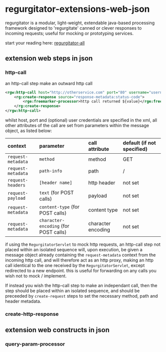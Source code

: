 # regurgitator-extensions-web-json

regurgitator is a modular, light-weight, extendable java-based processing framework designed to 'regurgitate' canned or clever responses to incoming requests; useful for mocking or prototyping services.

start your reading here: [regurgitator-all](http://github.com/talmeym/regurgitator-all#regurgitator)

## extension web steps in json

### http-call 

an http-call step make an outward http call

```xml
<rgw:http-call host="http://otherservice.com" port="80" username="username" password="password">
	<rg:create-response source="response-metadata:status-code">
		<rge:freemarker-processor>http call returned ${value}</rge:freemarker-processor>
	</rg:create-response>
</rgw:http-call>
```

whilst host, port and (optional) user credentials are specified in the xml, all other attributes of the call are set from parameters within the message object, as listed below:

|context|parameter|call attribute|default (if not specified)|
|:---|:---|:---|:---|
|``request-metadata``|``method``|method|GET|
|``request-metadata``|``path-info``|path|/|
|``request-headers``|``[header name]`` | http header |not set|
|``request-payload``|``text`` (for POST calls) |payload|not set|
|``request-metadata``|``content-type`` (for POST calls) |content type|not set|
|``request-metadata``|``character-encoding`` (for POST calls) |character encoding|not set|

if using the ``RegurgitatorServlet`` to mock http requests, an http-call step not placed within an isolated sequence will, upon execution, be given a message object already containing the ``request-metadata`` context from the incoming http call, and will therefore act as an http proxy, making an http call identical to the one received by the ``RegurgitatorServlet``, except redirected to a new endpoint. this is useful for forwarding on any calls you wish not to mock / implement.

If instead you wish the http-call step to make an independant call, then the step should be placed within an isolated sequence, and should be preceeded by ``create-request`` steps to set the necessary method, path and header metadata.

### create-http-response

## extension web constructs in json

### query-param-processor
